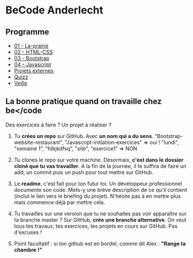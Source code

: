 # BeCode Anderlecht

## Programme
- [01 - La-prairie](/01-La-prairie)
- [02 - HTML-CSS](/02-HTML-CSS)
- [03 - Bootstrap](/03-Bootstrap)
- [04 - Javascript](/04-Javascript)
- [Projets externes](/Projets)
- [Quizz](/Quizz)
- [Veille](/Veille)

## La bonne pratique quand on travaille chez be</code

Des exercices à faire ? Un projet à réaliser ?

1. Tu **crées un repo** sur GitHub. Avec **un nom qui a du sens**.
"Bootstrap-website-restaurant", "Javascript-initiation-exercices" => oui !
"lundi", "semaine 1", "fdkjkdfsq", "site", "exercice1" => NON

2. Tu clones le repo sur votre machine. Désormais, **c'est dans le dossier cloné que tu vas travailler**. A la fin de la journée, il te suffira de faire un add, un commit puis un push pour tout mettre sur GitHub.

3. Le **readme**, c'est fait pour ton futur toi. Un développeur professionnel documente son code. Mets-y une brève description de ce qu'il contient (inclut le lien vers le briefing du projet). N'hésite pas à en mettre plus mais commence déjà par mettre cela.

4. Tu travailles sur une version que tu ne souhaites pas voir apparaître sur ta branche master ? Sur GitHub, **crée une branche alternative**. On veut tous tes travaux, tes exercices, tes projets en cours sur GitHub. Pas d'excuses !

5. Point facultatif : si ton github est en bordel, comme dit Alex : **"Range ta chambre !"**
